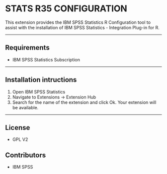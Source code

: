 # STATS R35 CONFIGURATION
 This extension provides the IBM SPSS Statistics R Configuration tool to assist with the installation of IBM SPSS Statistics - Integration Plug-in for R.

---
Requirements
----
- IBM SPSS Statistics Subscription
---
Installation intructions
----
1. Open IBM SPSS Statistics
2. Navigate to Extensions -> Extension Hub
3. Search for the name of the extension and click Ok. Your extension will be available.

---
License
----

- GPL V2

Contributors
----

- IBM SPSS
